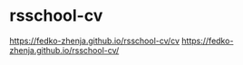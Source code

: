 # rsschool-cv
https://fedko-zhenja.github.io/rsschool-cv/cv 
https://fedko-zhenja.github.io/rsschool-cv/
